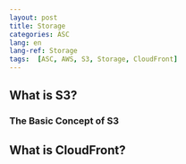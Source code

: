 ```yaml
---
layout: post
title: Storage
categories: ASC
lang: en
lang-ref: Storage
tags:  [ASC, AWS, S3, Storage, CloudFront]
---
```


## What is S3?

### The Basic Concept of S3

## What is CloudFront?
